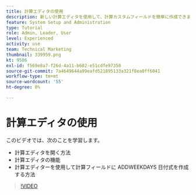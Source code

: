 ```yaml
---
title: 計算エディタの使用
description: 新しい計算エディタを使用して、計算カスタムフィールドを簡単に作成できます。
feature: System Setup and Administration
type: Tutorial
role: Admin, Leader, User
level: Experienced
activity: use
team: Technical Marketing
thumbnail: 339959.png
kt: 9506
exl-id: f569e8a7-f26d-4a11-b602-e51cdfe97350
source-git-commit: 7a4649644a99eafd521895133a321f8ea0ff6041
workflow-type: tm+mt
source-wordcount: '55'
ht-degree: 0%

---
```


# 計算エディタの使用

このビデオでは、次のことを学習します。

* 計算エディタを開く方法
* 計算エディタの機能
* 計算エディターを使用して計算フィールドに ADDWEEKDAYS 日付式を作成する方法

>[!VIDEO](https://video.tv.adobe.com/v/339959/?quality=12)
